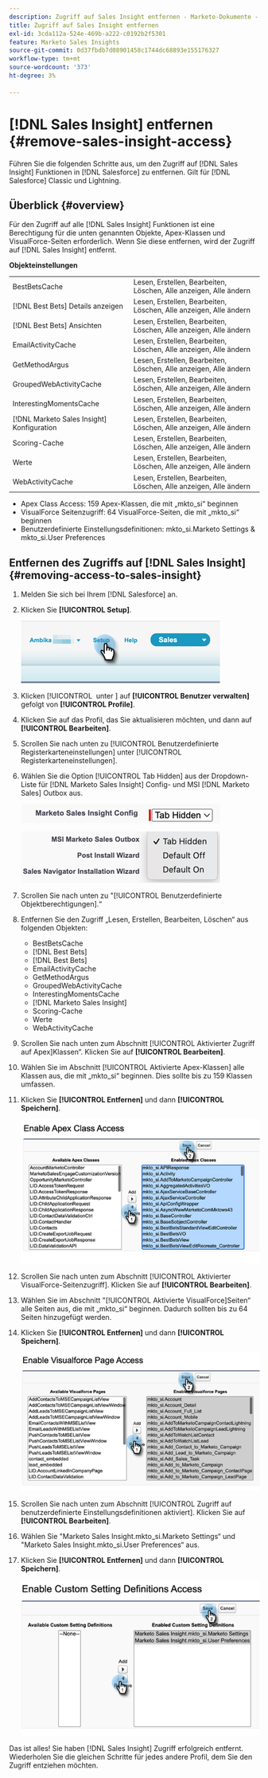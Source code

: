 ```yaml
---
description: Zugriff auf Sales Insight entfernen - Marketo-Dokumente - Produktdokumentation
title: Zugriff auf Sales Insight entfernen
exl-id: 3cda112a-524e-469b-a222-c0192b2f5301
feature: Marketo Sales Insights
source-git-commit: 0d37fbdb7d08901458c1744dc68893e155176327
workflow-type: tm+mt
source-wordcount: '373'
ht-degree: 3%

---
```


# [!DNL Sales Insight] entfernen {#remove-sales-insight-access}

Führen Sie die folgenden Schritte aus, um den Zugriff auf [!DNL Sales Insight] Funktionen in [!DNL Salesforce] zu entfernen. Gilt für [!DNL Salesforce] Classic und Lightning.

## Überblick {#overview}

Für den Zugriff auf alle [!DNL Sales Insight] Funktionen ist eine Berechtigung für die unten genannten Objekte, Apex-Klassen und VisualForce-Seiten erforderlich. Wenn Sie diese entfernen, wird der Zugriff auf [!DNL Sales Insight] entfernt.

**Objekteinstellungen**

<table> 
 <tbody> 
 <tr> 
   <td>BestBetsCache</td> 
   <td>Lesen, Erstellen, Bearbeiten, Löschen, Alle anzeigen, Alle ändern</td> 
  </tr> 
  <tr> 
   <td>[!DNL Best Bets] Details anzeigen</td> 
   <td>Lesen, Erstellen, Bearbeiten, Löschen, Alle anzeigen, Alle ändern</td> 
  </tr> 
  <tr> 
   <td>[!DNL Best Bets] Ansichten</td> 
   <td>Lesen, Erstellen, Bearbeiten, Löschen, Alle anzeigen, Alle ändern</td> 
  </tr> 
  <tr> 
   <td>EmailActivityCache</td> 
   <td>Lesen, Erstellen, Bearbeiten, Löschen, Alle anzeigen, Alle ändern</td> 
  </tr> 
  <tr> 
   <td>GetMethodArgus</td> 
   <td>Lesen, Erstellen, Bearbeiten, Löschen, Alle anzeigen, Alle ändern</td> 
  </tr> 
  <tr> 
   <td>GroupedWebActivityCache</td> 
   <td>Lesen, Erstellen, Bearbeiten, Löschen, Alle anzeigen, Alle ändern</td> 
  </tr> 
  <tr> 
   <td>InterestingMomentsCache</td> 
   <td>Lesen, Erstellen, Bearbeiten, Löschen, Alle anzeigen, Alle ändern</td> 
  </tr> 
  <tr> 
   <td>[!DNL Marketo Sales Insight] Konfiguration</td> 
   <td>Lesen, Erstellen, Bearbeiten, Löschen, Alle anzeigen, Alle ändern</td> 
  </tr> 
  <tr> 
   <td>Scoring-Cache</td> 
   <td>Lesen, Erstellen, Bearbeiten, Löschen, Alle anzeigen, Alle ändern</td> 
  </tr> 
  <tr> 
   <td>Werte</td> 
   <td>Lesen, Erstellen, Bearbeiten, Löschen, Alle anzeigen, Alle ändern</td> 
  </tr> 
  <tr> 
   <td>WebActivityCache</td> 
   <td>Lesen, Erstellen, Bearbeiten, Löschen, Alle anzeigen, Alle ändern</td> 
  </tr> 
 </tbody> 
</table>

* Apex Class Access: 159 Apex-Klassen, die mit „mkto_si“ beginnen
* VisualForce Seitenzugriff: 64 VisualForce-Seiten, die mit „mkto_si“ beginnen
* Benutzerdefinierte Einstellungsdefinitionen: mkto_si.Marketo Settings &amp; mkto_si.User Preferences

## Entfernen des Zugriffs auf [!DNL Sales Insight] {#removing-access-to-sales-insight}

1. Melden Sie sich bei Ihrem [!DNL Salesforce] an.

1. Klicken Sie **[!UICONTROL Setup]**.

   ![](assets/remove-sales-insight-access-1.png)

1. Klicken [!UICONTROL &#x200B; unter &#x200B;] auf **[!UICONTROL Benutzer verwalten]** gefolgt von **[!UICONTROL Profile]**.

1. Klicken Sie auf das Profil, das Sie aktualisieren möchten, und dann auf **[!UICONTROL Bearbeiten]**.

1. Scrollen Sie nach unten zu [!UICONTROL Benutzerdefinierte Registerkarteneinstellungen] unter [!UICONTROL Registerkarteneinstellungen].

1. Wählen Sie die Option [!UICONTROL Tab Hidden] aus der Dropdown-Liste für [!DNL Marketo Sales Insight] Config- und MSI [!DNL Marketo Sales] Outbox aus.

   ![](assets/remove-sales-insight-access-2.png)

   ![](assets/remove-sales-insight-access-3.png)

1. Scrollen Sie nach unten zu &quot;[!UICONTROL Benutzerdefinierte Objektberechtigungen].“

1. Entfernen Sie den Zugriff „Lesen, Erstellen, Bearbeiten, Löschen“ aus folgenden Objekten:

   * BestBetsCache
   * [!DNL Best Bets]
   * [!DNL Best Bets]
   * EmailActivityCache
   * GetMethodArgus
   * GroupedWebActivityCache
   * InterestingMomentsCache
   * [!DNL Marketo Sales Insight]
   * Scoring-Cache
   * Werte
   * WebActivityCache

1. Scrollen Sie nach unten zum Abschnitt [!UICONTROL Aktivierter Zugriff auf Apex]Klassen“. Klicken Sie auf **[!UICONTROL Bearbeiten]**.

1. Wählen Sie im Abschnitt [!UICONTROL Aktivierte Apex-Klassen] alle Klassen aus, die mit „mkto_si“ beginnen. Dies sollte bis zu 159 Klassen umfassen.

1. Klicken Sie **[!UICONTROL Entfernen]** und dann **[!UICONTROL Speichern]**.

   ![](assets/remove-sales-insight-access-4.png)

1. Scrollen Sie nach unten zum Abschnitt [!UICONTROL Aktivierter VisualForce-Seitenzugriff]. Klicken Sie auf **[!UICONTROL Bearbeiten]**.

1. Wählen Sie im Abschnitt &quot;[!UICONTROL Aktivierte VisualForce]Seiten“ alle Seiten aus, die mit „mkto_si“ beginnen. Dadurch sollten bis zu 64 Seiten hinzugefügt werden.

1. Klicken Sie **[!UICONTROL Entfernen]** und dann **[!UICONTROL Speichern]**.

   ![](assets/remove-sales-insight-access-5.png)

1. Scrollen Sie nach unten zum Abschnitt [!UICONTROL Zugriff auf benutzerdefinierte Einstellungsdefinitionen aktiviert]. Klicken Sie auf **[!UICONTROL Bearbeiten]**.

1. Wählen Sie &quot;Marketo Sales Insight.mkto_si.Marketo Settings“ und &quot;Marketo Sales Insight.mkto_si.User Preferences“ aus.

1. Klicken Sie **[!UICONTROL Entfernen]** und dann **[!UICONTROL Speichern]**.

   ![](assets/remove-sales-insight-access-6.png)

Das ist alles! Sie haben [!DNL Sales Insight] Zugriff erfolgreich entfernt. Wiederholen Sie die gleichen Schritte für jedes andere Profil, dem Sie den Zugriff entziehen möchten.
